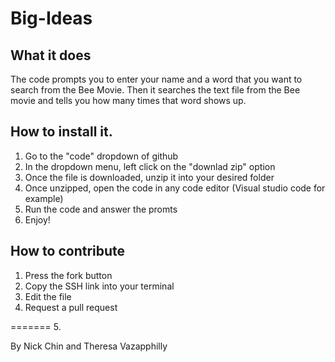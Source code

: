 # Big-Ideas

## What it does
The code prompts you to enter your name and a word that you want to search from the Bee Movie. Then it searches the text file from the Bee movie and tells you how many times that word shows up. 

## How to install it. 
1. Go to the "code" dropdown of github
2. In the dropdown menu, left click on the "downlad zip" option
3. Once the file is downloaded, unzip it into your desired folder
4. Once unzipped, open the code in any code editor (Visual studio code for example)
5. Run the code and answer the promts
6. Enjoy!

## How to contribute
1. Press the fork button
2. Copy the SSH link into your terminal
3. Edit the file
4. Request a pull request
   
=======
5. 

By Nick Chin and Theresa Vazapphilly 
